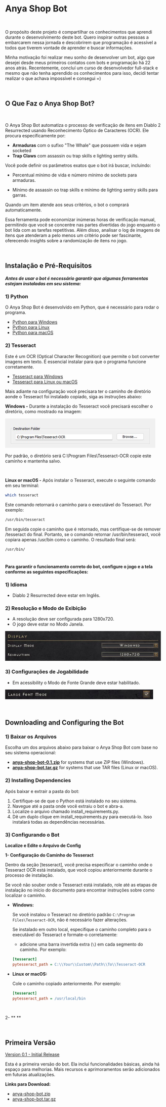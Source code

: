 # Anya Shop Bot

<br>

O propósito deste projeto é compartilhar os conhecimentos que aprendi
durante o desenvolvimento deste bot. Quero inspirar
outras pessoas a embarcarem nessa jornada e descobrirem que programação é 
acessível a todos que tiverem vontade de aprender e buscar informações.

Minha motivação foi realizar meu sonho de desenvolver um bot,
algo que desejei desde meus primeiros contatos com bots e programação há 22
anos atrás. Recentemente, concluí um curso de desenvolvedor
full-stack e mesmo que não tenha aprendido os conhecimentos para isso,
decidi tentar realizar o que achava impossível e consegui =)

<br>

## O Que Faz o Anya Shop Bot?

<br>

O Anya Shop Bot automatiza o processo de verificação de itens em Diablo 2 Resurrected 
usando Reconhecimento Óptico de Caracteres (OCR). Ele procura especificamente por:

- **Armaduras** com o sufixo "The Whale" que possuem vida e sejam socketed
- **Trap Claws** com assassin ou trap skills e lighting sentry skills.

Você pode definir os parâmetros exatos que o bot irá buscar, incluindo:

- Percentual mínimo de vida e número mínimo de sockets para armaduras.

- Mínimo de assassin oo trap skills e mínimo de lighting sentry skills para garras.

Quando um item atende aos seus critérios, o bot o comprará automaticamente.

Essa ferramenta pode economizar inúmeras horas de verificação manual, permitindo que 
você se concentre nas partes divertidas do jogo enquanto o bot lida com as tarefas 
repetitivas. Além disso, analisar o log de imagens de itens que atenderam a pelo menos 
um critério pode ser fascinante, oferecendo insights sobre a randomização de itens 
no jogo.

<br>

## Instalação e Pré-Requisitos
##### Antes de usar o bot é necessário garantir que algumas ferramentas estejam instaladas em seu sistema:

### 1) Python
O Anya Shop Bot é desenvolvido em Python, que é necessário para rodar o 
programa.
- [Python para Windows](https://www.python.org/downloads/windows/)
- [Python para Linux](https://www.python.org/downloads/source/)
- [Python para macOS](https://www.python.org/downloads/macos/)

### 2) Tesseract
Este é um OCR (Optical Character Recognition) que permite o bot converter 
imagens em texto. É essencial instalar para que o programa funcione corretamente.
- [Tesseract para Windows](https://github.com/UB-Mannheim/tesseract/wiki)
- [Tesseract para Linux ou macOS](https://tesseract-ocr.github.io/tessdoc/Installation.html)

Mais adiante na configuração você precisara ter o caminho de diretório aonde o Tesseract 
foi instalado copiado, siga as instruções abaixo:

**Windows -** Durante a instalação do Tesseract você precisará escolher o diretório, 
como mostrado na imagem:

![Instalação do Tesseract](https://raw.githubusercontent.com/johnovelli/anya-shop-bot/main/imgs/config/tesseract-windows.jpg)

Por padrão, o diretório será C:\Program Files\Tesseract-OCR copie este caminho e 
mantenha salvo.

<br>

**Linux or macOS -**  Após instalar o Tesseract, execute o seguinte comando em seu terminal:
```bash
which tesseract
```
Este comando retornará o caminho para o executável do Tesseract. Por exemplo:
```bash 
/usr/bin/tesseract
```
Em seguida copie o caminho que é retornado, mas certifique-se de remover /tesseract do final.
Portanto, se o comando retornar /usr/bin/tesseract, você copiara apenas /usr/bin como o caminho.
O resultado final será:
```bash 
/usr/bin/
```
#
#### Para garantir o funcionamento correto do bot, configure o jogo e a tela conforme as seguintes especificações:

### 1) Idioma

- Diablo 2 Resurrected deve estar em Inglês.

### 2) Resolução e Modo de Exibição

- A resolução deve ser configurada para 1280x720.
- O jogo deve estar no Modo Janela.

![Resolução e Modo de Exibição](https://raw.githubusercontent.com/johnovelli/anya-shop-bot/main/imgs/config/display_settings.jpg)

### 3) Configurações de Jogabilidade

- Em acessibility o Modo de Fonte Grande deve estar habilitado.

![Configurações de Jogabilidade](https://raw.githubusercontent.com/johnovelli/anya-shop-bot/main/imgs/config/large_mode_settings.jpg)

<br>

## Downloading and Configuring the Bot

### 1) Baixar os Arquivos

Escolha um dos arquivos abaixo para baixar o Anya Shop Bot com base no seu 
sistema operacional:

- [**anya-shop-bot-0.1.zip**](https://github.com/johnovelli/anya-shop-bot/releases/download/v0.1/anya-shop-bot-0.1.zip) for systems that use ZIP files (Windows).
- [**anya-shop-bot.tar.gz**](https://github.com/johnovelli/anya-shop-bot/releases/download/v0.1/anya-shop-bot-0.1.tar) for systems that use TAR files (Linux or macOS).

### 2) Installing Dependencies

Após baixar e extrair a pasta do bot:
1. Certifique-se de que o Python está instalado no seu sistema.
2. Navegue até a pasta onde você extraiu o bot e abra-a.
3. Localize o arquivo chamado install_requirements.py.
4. Dê um duplo clique em install_requirements.py para executá-lo. 
Isso instalará todas as dependências necessárias.

### 3) Configurando o Bot

**Localize e Edite o Arquivo de Config**

**1- Configuração do Caminho do Tesseract**

Dentro da seção [tesseract], você precisa especificar o caminho onde o Tesseract OCR 
está instalado, que você copiou anteriormente durante o processo de instalação.

Se você não souber onde o Tesseract está instalado, role até as etapas de instalação no 
início do documento para encontrar instruções sobre como localizar o caminho.

- **Windows:**

  Se você instalou o Tesseract no diretório padrão 
  `C:\Program Files\Tesseract-OCR`, não é necessário fazer alterações.

  Se instalado em outro local, especifique o caminho completo para o executável do 
  Tesseract e formate-o corretamente:

    - adicione uma barra invertida extra (` \ `) em cada segmento do caminho. Por exemplo:

    ```ini
    [tesseract]
    pytesseract_path = C:\\Your\\Custom\\Path\\To\\Tesseract-OCR
    ```

- **Linux or macOS:**

  Cole o caminho copiado anteriormente. Por exemplo:
    ```ini
    [tesseract]
    pytesseract_path = /usr/local/bin
    ```

<br>

2- ** **


<br>

## Primeira Versão
[Version 0.1 - Initial Release](https://github.com/johnovelli/anya-shop-bot/releases/tag/v0.1)

Esta é a primeira versão do bot. Ela inclui funcionalidades básicas, ainda há espaço
para melhorias. Mais recursos e aprimoramentos serão adicionados em futuras atualizações.

**Links para Download:**
- [anya-shop-bot.zip](https://github.com/johnovelli/anya-shop-bot/releases/download/v0.1/anya-shop-bot-main.zip)
- [anya-shop-bot.tar.gz](https://github.com/johnovelli/anya-shop-bot/archive/refs/tags/v0.1.tar.gz)

